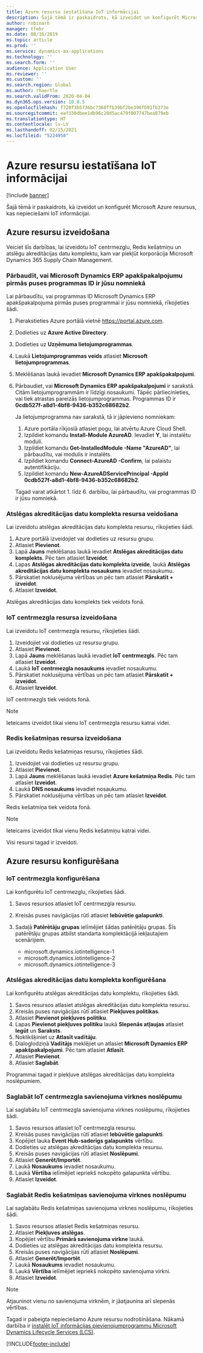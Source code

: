 ```yaml
---
title: Azure resursu iestatīšana IoT informācijai
description: Šajā tēmā ir paskaidrots, kā izveidot un konfigurēt Microsoft Azure resursus, kas nepieciešami IoT informācijai.
author: robinarh
manager: tfehr
ms.date: 08/16/2019
ms.topic: article
ms.prod: ''
ms.service: dynamics-ax-applications
ms.technology: ''
ms.search.form: ''
audience: Application User
ms.reviewer: ''
ms.custom: ''
ms.search.region: Global
ms.author: rhaertle
ms.search.validFrom: 2020-04-04
ms.dyn365.ops.version: 10.0.5
ms.openlocfilehash: f728f3b5736bc7368ffb39bf2be398fb91fb373e
ms.sourcegitcommit: eaf330dbee1db96c20d5ac479f007747bea079eb
ms.translationtype: HT
ms.contentlocale: lv-LV
ms.lasthandoff: 02/15/2021
ms.locfileid: "5224958"
---
```

# <a name="set-up-azure-resources-for-iot-intelligence"></a>Azure resursu iestatīšana IoT informācijai

[!include [banner](../../includes/banner.md)]

Šajā tēmā ir paskaidrots, kā izveidot un konfigurēt Microsoft Azure resursus, kas nepieciešami IoT informācijai.

## <a name="create-azure-resources"></a>Azure resursu izveidošana

Veiciet šīs darbības, lai izveidotu IoT centrmezglu, Redis kešatmiņu un atslēgu akreditācijas datu komplektu, kam var piekļūt korporācija Microsoft Dynamics 365 Supply Chain Management.

### <a name="verify-that-the-microsoft-dynamics-erp-microservices-first-party-app-id-is-in-your-tenant"></a>Pārbaudīt, vai Microsoft Dynamics ERP apakšpakalpojumu pirmās puses programmas ID ir jūsu nomniekā

Lai pārbaudītu, vai programmas ID Microsoft Dynamics ERP apakšpakalpojuma pirmās puses programmai ir jūsu nomniekā, rīkojieties šādi.

1. Pierakstieties Azure portālā vietnē <https://portal.azure.com>.
2. Dodieties uz **Azure Active Directory**.
3. Dodieties uz **Uzņēmuma lietojumprogrammas**.
4. Laukā **Lietojumprogrammas veids** atlasiet **Microsoft lietojumprogrammas**.
5. Meklēšanas laukā ievadiet **Microsoft Dynamics ERP apakšpakalpojumi**.
6. Pārbaudiet, vai **Microsoft Dynamics ERP apakšpakalpojumi** ir sarakstā. Citām lietojumprogrammām ir līdzīgi nosaukumi. Tāpēc pārliecinieties, vai tiek atrastas pareizās lietojumprogrammas. Programmas ID ir **0cdb527f-a8d1-4bf8-9436-b352c68682b2**.

    Ja lietojumprogramma nav sarakstā, tā ir jāpievieno nomniekam:

    1. Azure portāla rīkjoslā atlasiet pogu, lai atvērtu Azure Cloud Shell.
    2. Izpildiet komandu **Install-Module AzureAD**. Ievadiet **Y**, lai instalētu moduli.
    3. Izpildiet komandu **Get-InstalledModule -Name "AzureAD"**, lai pārbaudītu, vai modulis ir instalēts.
    4. Izpildiet komandu **Connect-AzureAD -Confirm**, lai palaistu autentifikāciju.
    5. Izpildiet komandu **New-AzureADServicePrincipal -AppId 0cdb527f-a8d1-4bf8-9436-b352c68682b2**.

    Tagad varat atkārtot 1. līdz 6. darbību, lai pārbaudītu, vai programmas ID ir jūsu nomniekā.

### <a name="create-a-key-vault-resource"></a>Atslēgas akreditācijas datu komplekta resursa veidošana

Lai izveidotu atslēgas akreditācijas datu komplekta resursu, rīkojieties šādi.

1. Azure portālā izveidojiet vai dodieties uz resursu grupu.
2. Atlasiet **Pievienot**.
3. Lapā **Jauns** meklēšanas laukā ievadiet **Atslēgas akreditācijas datu komplekts**. Pēc tam atlasiet **Izveidot**.
4. Lapas **Atslēgas akreditācijas datu komplekta izveide**, laukā **Atslēgas akreditācijas datu komplekta nosaukums** ievadiet nosaukumu.
5. Pārskatiet noklusējuma vērtības un pēc tam atlasiet **Pārskatīt + izveidot**.
6. Atlasiet **Izveidot**.

Atslēgas akreditācijas datu komplekts tiek veidots fonā.

### <a name="create-an-iot-hub-resource"></a>IoT centrmezgla resursa izveidošana

Lai izveidotu IoT centrmezgla resursu, rīkojieties šādi.

1. Izveidojiet vai dodieties uz resursu grupu.
2. Atlasiet **Pievienot**.
3. Lapā **Jauns** meklēšanas laukā ievadiet **IoT centrmezgls**. Pēc tam atlasiet **Izveidot**.
4. Laukā **IoT centrmezgla nosaukums** ievadiet nosaukumu.
5. Pārskatiet noklusējuma vērtības un pēc tam atlasiet **Pārskatīt + izveidot**.
6. Atlasiet **Izveidot**.

IoT centrmezgls tiek veidots fonā.

> [!NOTE]
> Ieteicams izveidot tikai vienu IoT centrmezgla resursu katrai videi.

### <a name="create-a-redis-cache-resource"></a>Redis kešatmiņas resursa izveidošana

Lai izveidotu Redis kešatmiņas resursu, rīkojieties šādi.

1. Izveidojiet vai dodieties uz resursu grupu.
2. Atlasiet **Pievienot**.
3. Lapā **Jauns** meklēšanas laukā ievadiet **Azure kešatmiņa Redis**. Pēc tam atlasiet **Izveidot**.
4. Laukā **DNS nosaukums** ievadiet nosaukumu.
5. Pārskatiet noklusējuma vērtības un pēc tam atlasiet **Izveidot**.

Redis kešatmiņa tiek veidota fonā.

> [!NOTE]
> Ieteicams izveidot tikai vienu Redis kešatmiņu katrai videi.

Visi resursi tagad ir izveidoti.

## <a name="configure-the-azure-resources"></a>Azure resursu konfigurēšana

### <a name="configure-the-iot-hub"></a>IoT centrmezgla konfigurēšana

Lai konfigurētu IoT centrmezglu, rīkojieties šādi.

1. Savos resursos atlasiet IoT centrmezgla resursu.
2. Kreisās puses navigācijas rūtī atlasiet **Iebūvētie galapunkti**.
3. Sadaļā **Patērētāju grupas** ielīmējiet šādas patērētāju grupas. Šīs patērētāju grupas atbilst standarta komplektācijā iekļautajiem scenārijiem.

    + microsoft.dynamics.iotintelligence-1
    + microsoft.dynamics.iotintelligence-2
    + microsoft.dynamics.iotintelligence-3

### <a name="configure-the-key-vault"></a>Atslēgas akreditācijas datu komplekta konfigurēšana

Lai konfigurētu atslēgas akreditācijas datu komplektu, rīkojieties šādi.

1. Savos resursos atlasiet atslēgas akreditācijas datu komplekta resursu.
2. Kreisās puses navigācijas rūtī atlasiet **Piekļuves politikas**.
3. Atlasiet **Pievienot piekļuves politiku**.
4. Lapas **Pievienot piekļuves politiku** laukā **Slepenās atļaujas** atlasiet **Iegūt** un **Saraksts**.
5. Noklikšķiniet uz **Atlasīt vadītāju**.
6. Dialoglodziņā **Vadītājs** meklējiet un atlasiet **Microsoft Dynamics ERP apakšpakalpojumi**. Pēc tam atlasiet **Atlasīt**.
7. Atlasiet **Pievienot**.
8. Atlasiet **Saglabāt**.

Programmai tagad ir piekļuve atslēgas akreditācijas datu komplekta noslēpumiem.

### <a name="save-the-iot-hub-connection-string-secret"></a>Saglabāt IoT centrmezgla savienojuma virknes noslēpumu

Lai saglabātu IoT centrmezgla savienojuma virknes noslēpumu, rīkojieties šādi.

1. Savos resursos atlasiet IoT centrmezgla resursu.
2. Kreisās puses navigācijas rūtī atlasiet **Iebūvētie galapunkti**.
3. Kopējiet lauka **Event Hub-saderīgs galapunkts** vērtību.
4. Dodieties uz atslēgas akreditācijas datu komplekta resursu.
5. Kreisās puses navigācijas rūtī atlasiet **Noslēpumi**.
6. Atlasiet **Ģenerēt/Importēt**.
7. Laukā **Nosaukums** ievadiet nosaukumu.
8. Laukā **Vērtība** ielīmējiet iepriekš nokopēto galapunkta vērtību.
9. Atlasiet **Izveidot**.

### <a name="save-the-redis-cache-connection-string-secret"></a>Saglabāt Redis kešatmiņas savienojuma virknes noslēpumu

Lai saglabātu Redis kešatmiņas savienojuma virknes noslēpumu, rīkojieties šādi.

1. Savos resursos atlasiet Redis kešatmiņas resursu.
2. Atlasiet **Piekļuves atslēgas**.
3. Kopējiet vērtību **Primārā savienojuma virkne** laukā.
4. Dodieties uz atslēgas akreditācijas datu komplekta resursu.
5. Kreisās puses navigācijas rūtī atlasiet **Noslēpumi**.
6. Atlasiet **Ģenerēt/Importēt**.
7. Laukā **Nosaukums** ievadiet nosaukumu.
8. Laukā **Vērtība** ielīmējiet iepriekš nokopēto savienojuma virkni.
9. Atlasiet **Izveidot**.

> [!NOTE]
> Atjauninot vienu no savienojuma virknēm, ir jāatjaunina arī slepenās vērtības.

Tagad ir pabeigta nepieciešamo Azure resursu nodrošināšana. Nākamā darbība ir [instalēt IoT informācijas pievienojumprogrammu Microsoft Dynamics Lifecycle Services (LCS)](iot-lcs-setup.md).


[!INCLUDE[footer-include](../../includes/footer-banner.md)]